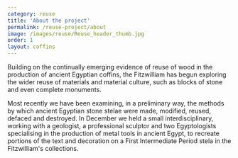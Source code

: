 ```yaml
---
category: reuse
title: 'About the project'
permalink: /reuse-project/about
image: /images/reuse/Reuse_header_thumb.jpg
order: 1
layout: coffins
---
```


Building on the continually emerging evidence of reuse of wood in the production of ancient Egyptian coffins, the Fitzwilliam has begun exploring the wider reuse of materials and  material culture, such as blocks of stone and even complete monuments.

Most recently we have been examining, in a preliminary way, the methods by which ancient Egyptian stone stelae were made, modified, reused, defaced and destroyed. In December we held a small interdisciplinary, working with a geologist, a professional sculptor and two Egyptologists specialising in the production of metal tools in ancient Egypt, to recreate portions of the text and decoration on a First Intermediate Period stela in the Fitzwilliam's collections.
